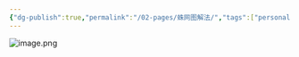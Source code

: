 ```yaml
---
{"dg-publish":true,"permalink":"/02-pages/蛛网图解法/","tags":["personal/blog","高等数学/极限"]}
---
```


![image.png](https://yelanyanyu-img-bed.oss-cn-hangzhou.aliyuncs.com/img/blog/2024/08/20240812151333.png)
